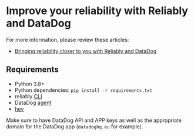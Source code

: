# Improve your reliability with Reliably and DataDog

For more information, please review these articles:

* [Bringing reliability closer to you with Reliably and DataDog](https://dev.to/reliably/bringing-reliability-closer-to-you-with-reliably-and-datadog-1b68-temp-slug-4071711)

## Requirements

* Python 3.8+
* Python dependencies: `pip install -r requirements.txt`
* reliably [CLI](https://reliably.com/docs/getting-started/)
* DataDog [agent](https://docs.datadoghq.com/tracing/setup_overview/setup/python/?tab=containers#configure-the-datadog-agent-for-apm)
* [hey](https://github.com/rakyll/hey)


Make sure to have DataDog API and APP keys as well as the appropriate domain
for the DataDog app (`datadoghq.eu` for example).